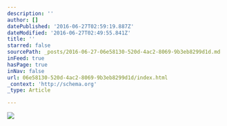 ```yaml
---
description: ''
author: []
datePublished: '2016-06-27T02:59:19.887Z'
dateModified: '2016-06-27T02:49:55.841Z'
title: ''
starred: false
sourcePath: _posts/2016-06-27-06e58130-520d-4ac2-8069-9b3eb8299d1d.md
inFeed: true
hasPage: true
inNav: false
url: 06e58130-520d-4ac2-8069-9b3eb8299d1d/index.html
_context: 'http://schema.org'
_type: Article

---
```

![](https://the-grid-user-content.s3-us-west-2.amazonaws.com/4b62b521-7d7c-4760-963f-b7ec6fd4cf16.png)